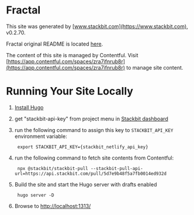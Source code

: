 # Fractal

This site was generated by [www.stackbit.com](https://www.stackbit.com), v0.2.70.

Fractal original README is located [here](./README.theme.md).

The content of this site is managed by Contentful. Visit [https://app.contentful.com/spaces/zra7ifnrub8r](https://app.contentful.com/spaces/zra7ifnrub8r) to manage site content.

# Running Your Site Locally

1. [Install Hugo](https://gohugo.io/getting-started/quick-start/#step-1-install-hugo)

1. get "stackbit-api-key" from project menu in [Stackbit dashboard](https://app.stackbit.com/dashboard)

1. run the following command to assign this key to `STACKBIT_API_KEY` environment variable:

        export STACKBIT_API_KEY={stackbit_netlify_api_key}

1. run the following command to fetch site contents from Contentful:

        npx @stackbit/stackbit-pull --stackbit-pull-api-url=https://api.stackbit.com/pull/5d7e9b48f5a7fb0014ed932d

1. Build the site and start the Hugo server with drafts enabled

        hugo server -D

1. Browse to [http://localhost:1313/](http://localhost:1313/)
